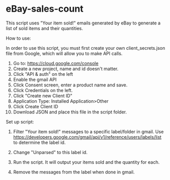 # eBay-sales-count
This script uses "Your item sold!" emails generated by eBay to generate a list of sold items and their quantities.

How to use:

In order to use this script, you must first create your own client_secrets.json file from Google, which will allow you to make API calls.

1) Go to: https://cloud.google.com/console
2) Create a new project, name and id doesn't matter.
3) Click "API & auth" on the left
4) Enable the gmail API
5) Click Consent screen, enter a product name and save.
6) Click Credentials on the left.
7) Click "Create new Client ID"
8) Application Type: Installed Application>Other
9) Click Create Client ID
10) Download JSON and place this file in the script folder.

Set up script:

1) Filter "Your item sold!" messages to a specific label/folder in gmail.
Use https://developers.google.com/gmail/api/v1/reference/users/labels/list to determine the label id.

2) Change "Unparsed" to this label id. 

3) Run the script. It will output your items sold and the quantity for each. 

4) Remove the messages from the label when done in gmail.
